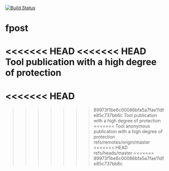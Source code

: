 [![Build Status](https://travis-ci.org/fpost-org/fpost.svg?branch=master)](https://travis-ci.org/fpost-org/fpost)

# fpost

<<<<<<< HEAD
<<<<<<< HEAD
Tool publication with a high degree of protection
=======
<<<<<<< HEAD
=======
>>>>>>> 89973f1be6c00086bfa5a7fae11dfe85c737bb6c
Tool publication with a high degree of protection
=======
Tool anonymous publication with a high degree of protection
>>>>>>> refs/remotes/origin/master
<<<<<<< HEAD
>>>>>>> refs/heads/master
=======
>>>>>>> 89973f1be6c00086bfa5a7fae11dfe85c737bb6c
